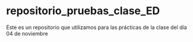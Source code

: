# repositorio_pruebas_clase_ED
Este es un repositorio que utilizamos para las prácticas de la clase del día 04 de noviembre

